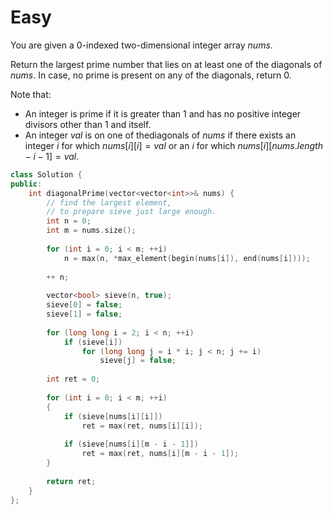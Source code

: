 # Easy

You are given a 0-indexed two-dimensional integer array $nums$.

Return the largest prime number that lies on at least one of the diagonals of $nums$. In case, no prime is present on any of the diagonals, return $0$.

Note that:

- An integer is prime if it is greater than $1$ and has no positive integer divisors other than $1$ and itself.
- An integer $val$ is on one of thediagonals of $nums$ if there exists an integer $i$ for which $nums[i][i] = val$ or an $i$ for which $nums[i][nums.length - i - 1]= val$.

```cpp
class Solution {
public:
    int diagonalPrime(vector<vector<int>>& nums) {
        // find the largest element,
        // to prepare sieve just large enough.
        int n = 0;
        int m = nums.size();
        
        for (int i = 0; i < m; ++i)
            n = max(n, *max_element(begin(nums[i]), end(nums[i])));
        
        ++ n;
        
        vector<bool> sieve(n, true);
        sieve[0] = false;
        sieve[1] = false;
        
        for (long long i = 2; i < n; ++i)
            if (sieve[i])
                for (long long j = i * i; j < n; j += i)
                    sieve[j] = false;
        
        int ret = 0;
        
        for (int i = 0; i < m; ++i)
        {
            if (sieve[nums[i][i]])
                ret = max(ret, nums[i][i]);
            
            if (sieve[nums[i][m - i - 1]])
                ret = max(ret, nums[i][m - i - 1]);
        }
        
        return ret;
    }
};
```
